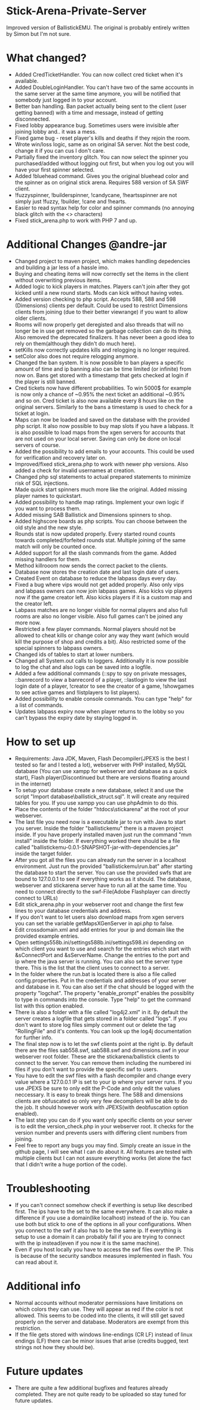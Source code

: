 # Stick-Arena-Private-Server
Improved version of BallistickEMU. The original is probably entirely written by Simon but I'm not sure.

# What changed?

- Added CredTicketHandler. You can now collect cred ticket when it's available.
- Added DoubleLoginHandler. You can't have two of the same accounts in the same server at the same time anymore, you will be notified that somebody just logged in to your account.
- Better ban handling. Ban packet actually being sent to the client (user getting banned) with a time and message, instead of getting disconnected.
- Fixed lobby appearance bug. Sometimes users were invisible after joining lobby and.. it was a mess.
- Fixed game bug - reset player's kills and deaths if they rejoin the room.
- Wrote win/loss logic, same as on original SA server. Not the best code, change it if you can cus I don't care.
- Partially fixed the inventory glitch. You can now select the spinner you purchased/added without logging out first, but when you log out you will have your first spinner selected.
- Added !bluehead command. Gives you the original bluehead color and the spinner as on original stick arena. Requires 588 version of SA SWF client.
- !fuzzyspinner, !builderspinner, !candycane, !heartsspinner are not simply just !fuzzy, !builder, !cane and !hearts.
- Easier to read syntax help for color and spinner commands (no annoying black glitch with the <> characters)
- Fixed stick_arena.php to work with PHP 7 and up.

# Additional Changes @andre-jar

- Changed project to maven project, which makes handling depedencies and building a jar less of a hassle imo.
- Buying and cheating items will now correctly set the items in the client without overwriting previous items.
- Added logic to kick players in matches. Players can't join after they got kicked until a new round starts. Mods can kick without having votes.
- Added version checking to php script. Accepts 588, 588 and 598 (Dimensions) clients per default. Could be used to restrict Dimensions clients from joining (due to their better viewrange) if you want to allow older clients.
- Rooms will now properly get deregisted and also threads that will no longer be in use get removed so the garbage collection can do its thing. Also removed the deprecated finalizers. It has never been a good idea to rely on them(although they didn't do much here).
- setKills now correctly updates kills and relogging is no longer required.
- setColor also does not require relogging anymore.
- Changed the ban system. It is now possible to ban players a specific amount of time and ip banning also can be time limited (or infinite) from now on. Bans get stored with a timestamp that gets checked at login if the player is still banned.
- Cred tickets now have different probabilities. To win 5000$ for example is now only a chance of ~0.95% the next ticket an additional ~0.95% and so on. Cred ticket is also now available every 8 hours like on the original servers. Similarly to the bans a timestamp is used to check for a ticket at login. 
- Maps can now be loaded and saved on the database with the provided php script. It also now possible to buy map slots if you have a labpass. It is also possible to load maps from the xgen servers for accounts that are not used on your local server. Saving can only be done on local servers of course.
- Added the possibility to add emails to your accounts. This could be used for verification and recovery later on. 
- Improved/fixed stick_arena.php to work with newer php versions. Also added a check for invalid usernames at creation.
- Changed php sql statements to actual prepared statements to minimize risk of SQL injections.
- Made quick start spinners much more like the original. Added missing player names to quickstart.
- Added possibility to handle map ratings. Implement your own logic if you want to process them.
- Added missing SAB Ballistick and Dimensions spinners to shop.
- Added highscore boards as php scripts. You can choose between the old style and the new style.
- Rounds stat is now updated properly. Every started round counts towards completed/forfeited rounds stat. Multiple joining of the same match will only be counted once.
- Added support for all the slash commands from the game. Added missing handlers for them.
- Method killrooom now sends the correct packet to the clients.
- Database now stores the creation date and last login date of users.
- Created Event on database to reduce the labpass days every day. 
- Fixed a bug where vips would not get added properly. Also only vips and labpass owners can now join labpass games. Also kicks vip players now if the game creator left. Also kicks players if it is a custom map and the creator left.
- Labpass matches are no longer visible for normal players and also full rooms are also no longer visible. Also full games can't be joined any more now.
- Restricted a few player commands. Normal players should not be allowed to cheat kills or change color any way they want (which would kill the purpose of shop and credits a bit). Also restricted some of the special spinners to labpass owners.
- Changed ids of tables to start at lower numbers.
- Changed all System.out calls to loggers. Additionally it is now possible to log the chat and also logs can be saved into a logfile.
- Added a few additional commands (::spy to spy on private messages, ::banrecord to view a banrecord of a player, ::lastlogin to view the last login date of a player, !creator to see the creator of a game, !showgames to see active games and !listplayers to list players).
- Added possibility to enable console commands. You can type "help" for a list of commands. 
- Updates labpass expiry now when player returns to the lobby so you can't bypass the expiry date by staying logged in.

# How to set up

- Requirements: Java JDK, Maven, Flash Decompiler(JPEXS is the best I tested so far and I tested a lot), webserver with PHP installed, MySQL database (You can use xampp for webserver and database as a quick start), Flash player(Discontinued but there are versions floating around in the internet) 
- To setup your database create a new database, select it and use the script "Import database\ballistick_struct.sql". It will create any required tables for you. If you use xampp you can use phpAdmin to do this.
- Place the contents of the folder "htdocs\stickarena" at the root of your webserver. 
- The last file you need now is a executable jar to run with Java to start you server. Inside the folder "ballistickemu" there is a maven project inside. If you have properly installed maven just run the command "mvn install" inside the folder. If everything worked there should be a file called "ballistickemu-0.0.1-SNAPSHOT-jar-with-dependencies.jar" inside the target folder.
- After you got all the files you can already run the server in a localhost environment. Just run the provided "ballistickemu\run.bat" after starting the database to start the server. You can use the provided swfs that are bound to 127.0.0.1 to see if everything works as it should. The database, webserver and stickarena server have to run all at the same time. You need to connect directly to the swf-File(Adobe Flashplayer can directly connect to URLs)
- Edit stick_arena.php in your webserver root and change the first few lines to your database credentials and address.
- If you don't want to let users also download maps from xgen servers you can set the variable getMapsXGenServer in api.php to false.
- Edit crossdomain.xml and add entries for your ip and domain like the provided example entries.
- Open settings558b.ini/settings588b.ini/settings598.ini depending on which client you want to use and search for the entries which start with &sConnectPort and &sServerName. Change the entries to the port and ip where the java server is running. You can also set the server type there. This is the list that the client uses to connect to a server.
- In the folder where the run.bat is located there is also a file called config.properties. Put in the credentials and addresses of your server and database in it. You can also set if the chat should be logged with the property "logchat". The property "enable_prompt" enables the possiblity to type in commands into the console. Type "help" to get the command list with this option enabled.
- There is also a folder with a file called "log4j2.xml" in it. By default the server creates a logfile that gets stored in a folder called "logs". If you don't want to store log files simply comment out or delete the tag "RollingFile" and it's contents. You can look up the log4j documentation for further info.
- The final step now is to let the swf clients point at the right ip. By default there are the files sab558.swf, sab588.swf and dimensions.swf in your webserver root folder. These are the stickarena/ballistick clients to connect to the server. You can remove them including the numbered ini files if you don't want to provide the specific swf to users. 
- You have to edit the swf files with a flash decompiler and change every value where a 127.0.0.1 IP is set to your ip where your server runs. If you use JPEXS be sure to only edit the P-Code and only edit the values neccessary. It is easy to break things here. The 588 and dimensions clients are obfuscated so only very few decompilers will be able to do the job. It should however work with JPEXS(with deobfuscation option enabled).
- The last step you can do if you want only specific clients on your server is to edit the version_check.php in your webserver root. It checks for the version number and prevents users with differing client numbers from joining.
- Feel free to report any bugs you may find. Simply create an issue in the github page, I will see what I can do about it. All features are tested with multiple clients but I can not assure everything works (let alone the fact that I didn't write a huge portion of the code).

# Troubleshooting

- If you can't connect somehow check if everthing is setup like described first. The ips have to the set to the same everywhere. It can also make a difference if you use a domain(like localhost) instead of the ip. You can use both but stick to one of the options in all your configurations. When you connect to the swf it also has to be the same ip. If everything is setup to use a domain it can probably fail if you are trying to connect with the ip instead(even if you now it is the same machine).
- Even if you host locally you have to access the swf files over the IP. This is because of the security sandbox measures implemented in flash. You can read about it. 

# Additional info

- Normal accounts without moderator permissions have limitations on which colors they can use. They will appear as red if the color is not allowed. This seems to be coded into the clients, it will still get saved properly on the server and database. Moderators are exempt from this restriction.
- If the file gets stored with windows line-endings (CR LF) instead of linux endings (LF) there can be minor issues that arise (credits bugged, text strings not how they should be).

# Future updates 

- There are quite a few additional bugfixes and features already completed. They are not quite ready to be uploaded so stay tuned for future updates.